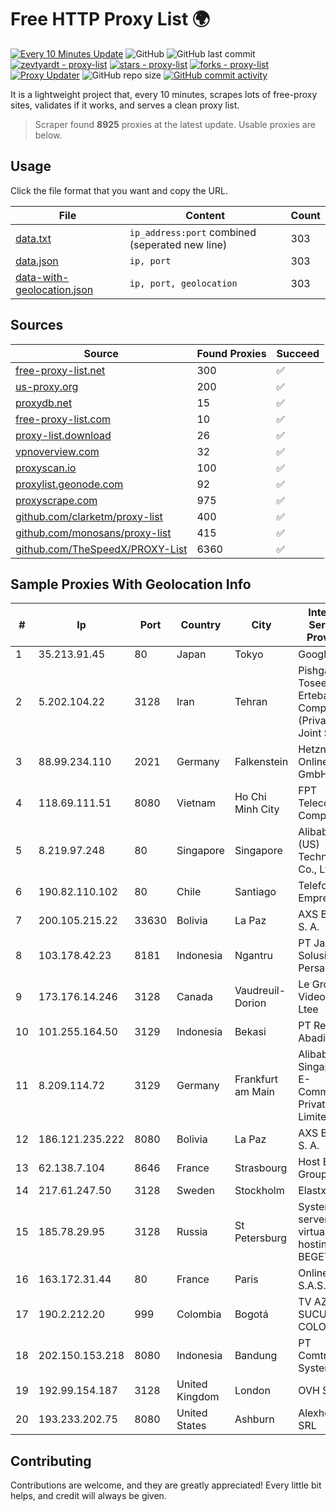 
# Free HTTP Proxy List 🌍

[![Every 10 Minutes Update](https://github.com/mertguvencli/http-proxy-list/actions/workflows/main.yml/badge.svg?branch=main)](https://github.com/mertguvencli/http-proxy-list/actions/workflows/main.yml)
![GitHub](https://img.shields.io/github/license/mertguvencli/http-proxy-list)
![GitHub last commit](https://img.shields.io/github/last-commit/mertguvencli/http-proxy-list)
[![zevtyardt - proxy-list](https://img.shields.io/static/v1?label=zevtyardt&message=proxy-list&color=blue&logo=github)](https://github.com/zevtyardt/proxy-list "Go to GitHub repo")
[![stars - proxy-list](https://img.shields.io/github/stars/zevtyardt/proxy-list?style=social)](https://github.com/zevtyardt/proxy-list)
[![forks - proxy-list](https://img.shields.io/github/forks/zevtyardt/proxy-list?style=social)](https://github.com/zevtyardt/proxy-list)
[![Proxy Updater](https://github.com/zevtyardt/proxy-list/workflows/Proxy%20Updater/badge.svg)](https://github.com/zevtyardt/proxy-list/actions?query=workflow:"Proxy+Updater")
![GitHub repo size](https://img.shields.io/github/repo-size/zevtyardt/proxy-list)
[![GitHub commit activity](https://img.shields.io/github/commit-activity/m/zevtyardt/proxy-list?logo=commits)](https://github.com/zevtyardt/proxy-list/commits/main)

It is a lightweight project that, every 10 minutes, scrapes lots of free-proxy sites, validates if it works, and serves a clean proxy list.

> Scraper found **8925** proxies at the latest update. Usable proxies are below.

## Usage

Click the file format that you want and copy the URL.

|File|Content|Count|
|----|-------|-----|
|[data.txt](https://raw.githubusercontent.com/mertguvencli/http-proxy-list/main/proxy-list/data.txt)|`ip_address:port` combined (seperated new line)|303|
|[data.json](https://raw.githubusercontent.com/mertguvencli/http-proxy-list/main/proxy-list/data.json)|`ip, port`|303|
|[data-with-geolocation.json](https://raw.githubusercontent.com/mertguvencli/http-proxy-list/main/proxy-list/data-with-geolocation.json)|`ip, port, geolocation`|303|

## Sources

|Source|Found Proxies|Succeed|
|------|-------------|-------|
|[free-proxy-list.net](https://free-proxy-list.net)|300|✅|
|[us-proxy.org](https://www.us-proxy.org)|200|✅|
|[proxydb.net](http://proxydb.net)|15|✅|
|[free-proxy-list.com](https://free-proxy-list.com/?page=&port=&type%5B%5D=http&type%5B%5D=https&up_time=0&search=Search)|10|✅|
|[proxy-list.download](https://www.proxy-list.download/HTTP)|26|✅|
|[vpnoverview.com](https://vpnoverview.com/privacy/anonymous-browsing/free-proxy-servers)|32|✅|
|[proxyscan.io](https://www.proxyscan.io)|100|✅|
|[proxylist.geonode.com](https://proxylist.geonode.com/api/proxy-list?limit=300&page=1&sort_by=lastChecked&sort_type=desc&protocols=http,https)|92|✅|
|[proxyscrape.com](https://api.proxyscrape.com/v2/?request=displayproxies&protocol=http&timeout=10000&country=all&ssl=all&anonymity=all)|975|✅|
|[github.com/clarketm/proxy-list](https://raw.githubusercontent.com/clarketm/proxy-list/master/proxy-list-raw.txt)|400|✅|
|[github.com/monosans/proxy-list](https://raw.githubusercontent.com/monosans/proxy-list/main/proxies/http.txt)|415|✅|
|[github.com/TheSpeedX/PROXY-List](https://raw.githubusercontent.com/TheSpeedX/PROXY-List/master/http.txt)|6360|✅|


## Sample Proxies With Geolocation Info

|#|Ip|Port|Country|City|Internet Service Provider|
|-|--|----|-------|----|-------------------------|
|1|35.213.91.45|80|Japan|Tokyo|Google LLC|
|2|5.202.104.22|3128|Iran|Tehran|Pishgaman Toseeh Ertebatat Company (Private Joint Stock)|
|3|88.99.234.110|2021|Germany|Falkenstein|Hetzner Online GmbH|
|4|118.69.111.51|8080|Vietnam|Ho Chi Minh City|FPT Telecom Company|
|5|8.219.97.248|80|Singapore|Singapore|Alibaba (US) Technology Co., Ltd.|
|6|190.82.110.102|80|Chile|Santiago|Telefonica Empresas|
|7|200.105.215.22|33630|Bolivia|La Paz|AXS Bolivia S. A.|
|8|103.178.42.23|8181|Indonesia|Ngantru|PT Jaring Solusi Persada|
|9|173.176.14.246|3128|Canada|Vaudreuil-Dorion|Le Groupe Videotron Ltee|
|10|101.255.164.50|3129|Indonesia|Bekasi|PT Remala Abadi|
|11|8.209.114.72|3129|Germany|Frankfurt am Main|Alibaba.com Singapore E-Commerce Private Limited|
|12|186.121.235.222|8080|Bolivia|La Paz|AXS Bolivia S. A.|
|13|62.138.7.104|8646|France|Strasbourg|Host Europe Group|
|14|217.61.247.50|3128|Sweden|Stockholm|Elastx AB|
|15|185.78.29.95|3128|Russia|St Petersburg|System servers virtual hosting BEGET.RU|
|16|163.172.31.44|80|France|Paris|Online S.A.S.|
|17|190.2.212.20|999|Colombia|Bogotá|TV AZTECA SUCURSAL COLOMBIA|
|18|202.150.153.218|8080|Indonesia|Bandung|PT Comtronics Systems|
|19|192.99.154.187|3128|United Kingdom|London|OVH SAS|
|20|193.233.202.75|8080|United States|Ashburn|Alexhost SRL|



## Contributing

Contributions are welcome, and they are greatly appreciated! Every
little bit helps, and credit will always be given.

